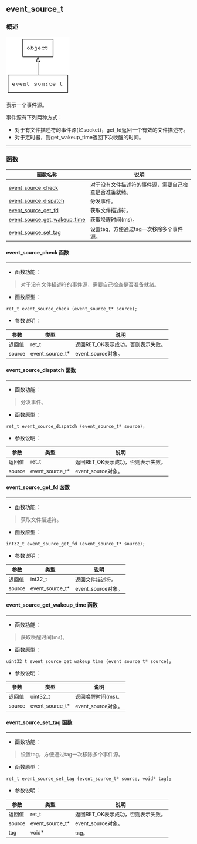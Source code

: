 ## event\_source\_t
### 概述
![image](images/event_source_t_0.png)

表示一个事件源。

 事件源有下列两种方式：

 * 对于有文件描述符的事件源(如socket)，get_fd返回一个有效的文件描述符。
 * 对于定时器，则get_wakeup_time返回下次唤醒的时间。
----------------------------------
### 函数
<p id="event_source_t_methods">

| 函数名称 | 说明 | 
| -------- | ------------ | 
| <a href="#event_source_t_event_source_check">event\_source\_check</a> | 对于没有文件描述符的事件源，需要自己检查是否准备就绪。 |
| <a href="#event_source_t_event_source_dispatch">event\_source\_dispatch</a> | 分发事件。 |
| <a href="#event_source_t_event_source_get_fd">event\_source\_get\_fd</a> | 获取文件描述符。 |
| <a href="#event_source_t_event_source_get_wakeup_time">event\_source\_get\_wakeup\_time</a> | 获取唤醒时间(ms)。 |
| <a href="#event_source_t_event_source_set_tag">event\_source\_set\_tag</a> | 设置tag，方便通过tag一次移除多个事件源。 |
#### event\_source\_check 函数
-----------------------

* 函数功能：

> <p id="event_source_t_event_source_check">对于没有文件描述符的事件源，需要自己检查是否准备就绪。

* 函数原型：

```
ret_t event_source_check (event_source_t* source);
```

* 参数说明：

| 参数 | 类型 | 说明 |
| -------- | ----- | --------- |
| 返回值 | ret\_t | 返回RET\_OK表示成功，否则表示失败。 |
| source | event\_source\_t* | event\_source对象。 |
#### event\_source\_dispatch 函数
-----------------------

* 函数功能：

> <p id="event_source_t_event_source_dispatch">分发事件。

* 函数原型：

```
ret_t event_source_dispatch (event_source_t* source);
```

* 参数说明：

| 参数 | 类型 | 说明 |
| -------- | ----- | --------- |
| 返回值 | ret\_t | 返回RET\_OK表示成功，否则表示失败。 |
| source | event\_source\_t* | event\_source对象。 |
#### event\_source\_get\_fd 函数
-----------------------

* 函数功能：

> <p id="event_source_t_event_source_get_fd">获取文件描述符。

* 函数原型：

```
int32_t event_source_get_fd (event_source_t* source);
```

* 参数说明：

| 参数 | 类型 | 说明 |
| -------- | ----- | --------- |
| 返回值 | int32\_t | 返回文件描述符。 |
| source | event\_source\_t* | event\_source对象。 |
#### event\_source\_get\_wakeup\_time 函数
-----------------------

* 函数功能：

> <p id="event_source_t_event_source_get_wakeup_time">获取唤醒时间(ms)。

* 函数原型：

```
uint32_t event_source_get_wakeup_time (event_source_t* source);
```

* 参数说明：

| 参数 | 类型 | 说明 |
| -------- | ----- | --------- |
| 返回值 | uint32\_t | 返回唤醒时间(ms)。 |
| source | event\_source\_t* | event\_source对象。 |
#### event\_source\_set\_tag 函数
-----------------------

* 函数功能：

> <p id="event_source_t_event_source_set_tag">设置tag，方便通过tag一次移除多个事件源。

* 函数原型：

```
ret_t event_source_set_tag (event_source_t* source, void* tag);
```

* 参数说明：

| 参数 | 类型 | 说明 |
| -------- | ----- | --------- |
| 返回值 | ret\_t | 返回RET\_OK表示成功，否则表示失败。 |
| source | event\_source\_t* | event\_source对象。 |
| tag | void* | tag。 |
